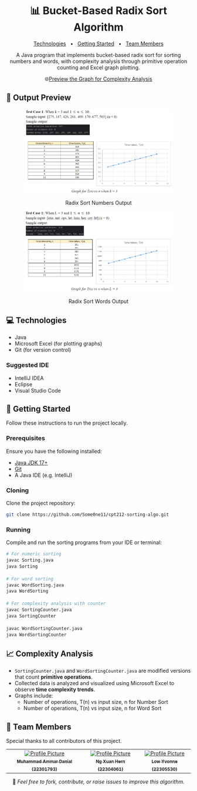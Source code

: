 
<h1 align="center" style="font-weight: bold;">📊 Bucket-Based Radix Sort Algorithm</h1>

<p align="center">
<a href="#technologies">Technologies</a>
<span>&nbsp; • &nbsp;</span>
<a href="#started">Getting Started</a>
<span>&nbsp; • &nbsp;</span>
<a href="#team">Team Members</a>
</p>

<p align="center">A Java program that implements bucket-based radix sort for sorting numbers and words, with complexity analysis through primitive operation counting and Excel graph plotting.</p>

<p align="center">
🌐<a href="https://htmlpreview.github.io/?https://github.com/Some0ne11/cpt212-sorting-algo/blob/main/Graph-Complexity-Analysis.htm" target="_blank" rel="noopener noreferrer">Preview the Graph for Complexity Analysis</a>
</p>

<h2 id="layout">📸 Output Preview</h2>

<div align="center">
<img src="assets/preview-num-sort.png" alt="Radix Sort Numbers Output" width="400px">
<p align="center">Radix Sort Numbers Output</p>
<img src="assets/preview-word-sort.png" alt="Radix Sort Words Output" width="400px" >
<p align="center">Radix Sort Words Output</p>
</div>

<h2 id="technologies">💻 Technologies</h2>

- Java
- Microsoft Excel (for plotting graphs)
- Git (for version control)

### Suggested IDE
- IntelliJ IDEA
- Eclipse
- Visual Studio Code

<h2 id="started">🚀 Getting Started</h2>

Follow these instructions to run the project locally.

<h3>Prerequisites</h3>

Ensure you have the following installed:

- [Java JDK 17+](https://www.oracle.com/java/technologies/javase-downloads.html)
- [Git](https://git-scm.com/)
- A Java IDE (e.g. IntelliJ)

<h3>Cloning</h3>

Clone the project repository:

```bash
git clone https://github.com/Some0ne11/cpt212-sorting-algo.git
```

<h3>Running</h3>

Compile and run the sorting programs from your IDE or terminal:

```bash
# For numeric sorting
javac Sorting.java
java Sorting

# For word sorting
javac WordSorting.java
java WordSorting

# For complexity analysis with counter
javac SortingCounter.java
java SortingCounter

javac WordSortingCounter.java
java WordSortingCounter
```

<h2>📈 Complexity Analysis</h2>

- `SortingCounter.java` and `WordSortingCounter.java` are modified versions that count **primitive operations**.
- Collected data is analyzed and visualized using Microsoft Excel to observe **time complexity trends**.
- Graphs include:
    - Number of operations, T(n) vs input size, n for Number Sort
    - Number of operations, T(n) vs input size, n for Word Sort

<h2 id="team">🤝 Team Members</h2>

<p>Special thanks to all contributors of this project.</p>
<table>
<tr>

<td align="center">
<a href="https://github.com/Some0ne11">
<img src="https://avatars.githubusercontent.com/u/122141550?v=4" width="100px;" alt="Profile Picture"/><br>
<sub>
<b>Muhammad Ammar Danial (22301793)</b>
</sub>
</a>
</td>

<td align="center">
<a href="https://github.com/ngxuanhern">
<img src="https://avatars.githubusercontent.com/u/177940919?v=4" width="100px;" alt="Profile Picture"/><br>
<sub>
<b>Ng Xuan Hern (22304061)</b>
</sub>
</a>
</td>

<td align="center">
<a href="https://github.com/L049XEZ">
<img src="https://avatars.githubusercontent.com/u/115411319?v=4" width="100px;" alt="Profile Picture"/><br>
<sub>
<b>Low Yvonne (22305530)</b>
</sub>
</a>
</td>

</tr>
</table>

<p align="center">
📘 <i>Feel free to fork, contribute, or raise issues to improve this algorithm.</i>
</p>